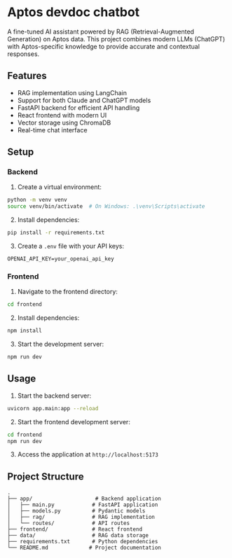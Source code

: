# Aptos devdoc chatbot

A fine-tuned AI assistant powered by RAG (Retrieval-Augmented Generation) on Aptos data. This project combines modern LLMs (ChatGPT) with Aptos-specific knowledge to provide accurate and contextual responses.

## Features

- RAG implementation using LangChain
- Support for both Claude and ChatGPT models
- FastAPI backend for efficient API handling
- React frontend with modern UI
- Vector storage using ChromaDB
- Real-time chat interface

## Setup

### Backend
1. Create a virtual environment:
```bash
python -m venv venv
source venv/bin/activate  # On Windows: .\venv\Scripts\activate
```

2. Install dependencies:
```bash
pip install -r requirements.txt
```

3. Create a `.env` file with your API keys:
```
OPENAI_API_KEY=your_openai_api_key
```

### Frontend
1. Navigate to the frontend directory:
```bash
cd frontend
```

2. Install dependencies:
```bash
npm install
```

3. Start the development server:
```bash
npm run dev
```

## Usage

1. Start the backend server:
```bash
uvicorn app.main:app --reload
```

2. Start the frontend development server:
```bash
cd frontend
npm run dev
```

3. Access the application at `http://localhost:5173`

## Project Structure

```
.
├── app/                    # Backend application
│   ├── main.py            # FastAPI application
│   ├── models.py          # Pydantic models
│   ├── rag/               # RAG implementation
│   └── routes/            # API routes
├── frontend/              # React frontend
├── data/                  # RAG data storage
├── requirements.txt       # Python dependencies
└── README.md             # Project documentation
``` 